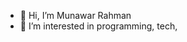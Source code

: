 - 👋 Hi, I’m Munawar Rahman
- 👀 I’m interested in programming, tech,

<!---
munawar289/munawar289 is a ✨ special ✨ repository because its `README.md` (this file) appears on your GitHub profile.
You can click the Preview link to take a look at your changes.
--->
